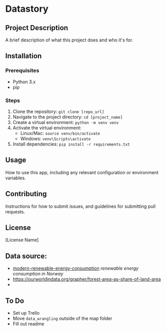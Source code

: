 # Datastory

## Project Description
A brief description of what this project does and who it's for.

## Installation
### Prerequisites
- Python 3.x
- pip

### Steps
1. Clone the repository: `git clone [repo_url]`
2. Navigate to the project directory: `cd [project_name]`
3. Create a virtual environment: `python -m venv venv`
4. Activate the virtual environment: 
   - Linux/Mac: `source venv/bin/activate`
   - Windows: `venv\Scripts\activate`
5. Install dependencies: `pip install -r requirements.txt`

## Usage
How to use this app, including any relevant configuration or environment variables.

## Contributing
Instructions for how to submit issues, and guidelines for submitting pull requests.

## License
[License Name]


## Data source:
- [modern-renewable-energy-consumption](https://ourworldindata.org/grapher/modern-renewable-energy-consumption) *renewable energy consumption in Norway*
- https://ourworldindata.org/grapher/forest-area-as-share-of-land-area
- 

## To Do
- Set up Trello
- Move `data_wrangling` outside of the map folder
- Fill out readme
